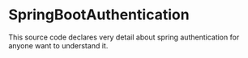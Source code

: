 # SpringBootAuthentication
This source code declares very detail about spring authentication for anyone want to understand it.

